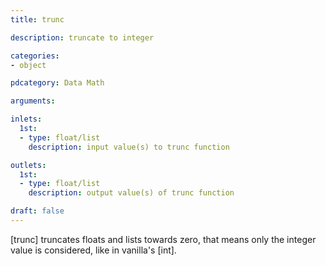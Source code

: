 ```yaml
---
title: trunc

description: truncate to integer

categories:
- object

pdcategory: Data Math

arguments:

inlets:
  1st:
  - type: float/list
    description: input value(s) to trunc function

outlets:
  1st:
  - type: float/list
    description: output value(s) of trunc function

draft: false
---
```


[trunc] truncates floats and lists towards zero, that means only the integer value is considered, like in vanilla's [int].
